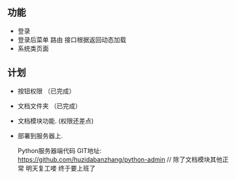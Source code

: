 ## 功能

* 登录
* 登录后菜单 路由 接口根据返回动态加载
* 系统类页面

## 计划
* 按钮权限 （已完成）
* 文档文件夹 （已完成）
* 文档模块功能. (权限还差点)
* 部署到服务器上. 

  Python服务器端代码 GIT地址: https://github.com/huzidabanzhang/python-admin // 除了文档模块其他正常
  明天复工喽 终于要上班了
